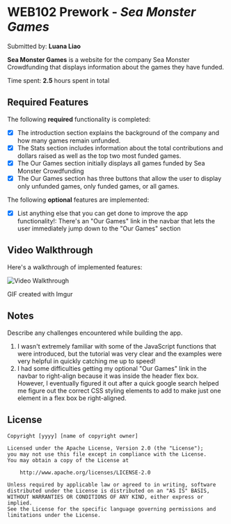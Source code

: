 # WEB102 Prework - *Sea Monster Games*

Submitted by: **Luana Liao**

**Sea Monster Games** is a website for the company Sea Monster Crowdfunding that displays information about the games they have funded.

Time spent: **2.5** hours spent in total

## Required Features

The following **required** functionality is completed:

* [x] The introduction section explains the background of the company and how many games remain unfunded.
* [x] The Stats section includes information about the total contributions and dollars raised as well as the top two most funded games.
* [x] The Our Games section initially displays all games funded by Sea Monster Crowdfunding
* [x] The Our Games section has three buttons that allow the user to display only unfunded games, only funded games, or all games.

The following **optional** features are implemented:

* [x] List anything else that you can get done to improve the app functionality!: There's an "Our Games" link in the navbar that lets the user immediately jump down to the "Our Games" section

## Video Walkthrough

Here's a walkthrough of implemented features:

<img src='https://imgur.com/a/AuKIkNM' title='Video Walkthrough' width='' alt='Video Walkthrough' />
<blockquote class="imgur-embed-pub" lang="en" data-id="a/AuKIkNM" data-context="false" ><a href="//imgur.com/a/AuKIkNM"></a></blockquote><script async src="//s.imgur.com/min/embed.js" charset="utf-8"></script>

GIF created with Imgur

## Notes

Describe any challenges encountered while building the app.
1. I wasn't extremely familiar with some of the JavaScript functions that were introduced, but the tutorial was very clear and the examples were very helpful in quickly catching me up to speed!
2. I had some difficulties getting my optional "Our Games" link in the navbar to right-align because it was inside the header flex box. However, I eventually figured it out after a quick google search helped me figure out the correct CSS styling elements to add to make just one element in a flex box be right-aligned.

## License

    Copyright [yyyy] [name of copyright owner]

    Licensed under the Apache License, Version 2.0 (the "License");
    you may not use this file except in compliance with the License.
    You may obtain a copy of the License at

        http://www.apache.org/licenses/LICENSE-2.0

    Unless required by applicable law or agreed to in writing, software
    distributed under the License is distributed on an "AS IS" BASIS,
    WITHOUT WARRANTIES OR CONDITIONS OF ANY KIND, either express or implied.
    See the License for the specific language governing permissions and
    limitations under the License.
